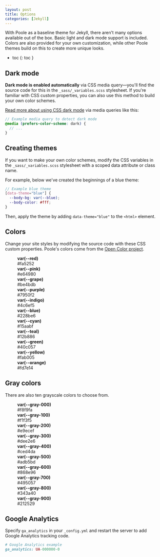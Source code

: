 ```yaml
---
layout: post
title: Options
categories: [Jekyll]
---
```


With Poole as a baseline theme for Jekyll, there aren't many options available out of the box. Basic light and dark mode support is included. Colors are also provided for your own customization, while other Poole themes build on this to create more unique looks.

- toc
{: toc }

## Dark mode

**Dark mode is enabled automatically** via CSS media query—you'll find the source code for this in the `_sass/_variables.scss` stylesheet. If you're familiar with CSS custom properties, you can also use this method to build your own color schemes.

[Read more about using CSS dark mode](https://markdotto.com/2018/11/05/css-dark-mode/) via media queries like this:

```scss
// Example media query to detect dark mode
@media (prefers-color-scheme: dark) {
  // ...
}
```

## Creating themes

If you want to make your own color schemes, modify the CSS variables in the `_sass/_variables.scss` stylesheet with a scoped data attribute or class name.

For example, below we've created the beginnings of a blue theme:

```scss
// Example blue theme
[data-theme="blue"] {
  --body-bg: var(--blue);
  --body-color: #fff;
}
```

Then, apply the theme by adding `data-theme="blue"` to the `<html>` element.

## Colors

Change your site styles by modifying the source code with these CSS custom properties. Poole's colors come from the [Open Color project](https://yeun.github.io/open-color/).

<dl class="colors">
  <dt style="background-color: #fa5252;"></dt>
  <dd>
    <strong>var(--red)</strong><br>
    #fa5252
  </dd>
  <dt style="background-color: #e64980;"></dt>
  <dd>
    <strong>var(--pink)</strong><br>
    #e64980
  </dd>
  <dt style="background-color: #be4bdb;"></dt>
  <dd>
    <strong>var(--grape)</strong><br>
    #be4bdb
  </dd>
  <dt style="background-color: #7950f2;"></dt>
  <dd>
    <strong>var(--purple)</strong><br>
    #7950f2
  </dd>
  <dt style="background-color: #4c6ef5;"></dt>
  <dd>
    <strong>var(--indigo)</strong><br>
    #4c6ef5
  </dd>
  <dt style="background-color: #228be6;"></dt>
  <dd>
    <strong>var(--blue)</strong><br>
    #228be6
  </dd>
  <dt style="background-color: #15aabf;"></dt>
  <dd>
    <strong>var(--cyan)</strong><br>
    #15aabf
  </dd>
  <dt style="background-color: #12b886;"></dt>
  <dd>
    <strong>var(--teal)</strong><br>
    #12b886
  </dd>
  <dt style="background-color: #40c057;"></dt>
  <dd>
    <strong>var(--green)</strong><br>
    #40c057
  </dd>
  <dt style="background-color: #fab005;"></dt>
  <dd>
    <strong>var(--yellow)</strong><br>
    #fab005
  </dd>
  <dt style="background-color: #fd7e14;"></dt>
  <dd>
    <strong>var(--orange)</strong><br>
    #fd7e14
  </dd>
</dl>

## Gray colors

There are also ten grayscale colors to choose from.

<dl class="colors">
  <dt style="background-color: #f8f9fa;"></dt>
  <dd>
    <strong>var(--gray-000)</strong><br>
    #f8f9fa
  </dd>
  <dt style="background-color: #f1f3f5;"></dt>
  <dd>
    <strong>var(--gray-100)</strong><br>
    #f1f3f5
  </dd>
  <dt style="background-color: #e9ecef;"></dt>
  <dd>
    <strong>var(--gray-200)</strong><br>
    #e9ecef
  </dd>
  <dt style="background-color: #dee2e6;"></dt>
  <dd>
    <strong>var(--gray-300)</strong><br>
    #dee2e6
  </dd>
  <dt style="background-color: #ced4da;"></dt>
  <dd>
    <strong>var(--gray-400)</strong><br>
    #ced4da
  </dd>
  <dt style="background-color: #adb5bd;"></dt>
  <dd>
    <strong>var(--gray-500)</strong><br>
    #adb5bd
  </dd>
  <dt style="background-color: #868e96;"></dt>
  <dd>
    <strong>var(--gray-600)</strong><br>
    #868e96
  </dd>
  <dt style="background-color: #495057;"></dt>
  <dd>
    <strong>var(--gray-700)</strong><br>
    #495057
  </dd>
  <dt style="background-color: #343a40;"></dt>
  <dd>
    <strong>var(--gray-800)</strong><br>
    #343a40
  </dd>
  <dt style="background-color: #212529;"></dt>
  <dd>
    <strong>var(--gray-900)</strong><br>
    #212529
  </dd>
</dl>

## Google Analytics

Specify `ga_analytics` in your `_config.yml` and restart the server to add Google Analytics tracking code.

```ruby
# Google Analytics example
ga_analytics: UA-000000-0
```
